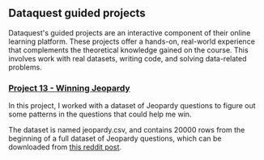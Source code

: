 ## Dataquest guided projects
Dataquest's guided projects are an interactive component of their online learning platform. These projects offer a hands-on, real-world experience that complements the theoretical knowledge gained on the course. This involves work with real datasets, writing code, and solving data-related problems.

### [Project 13 - Winning Jeopardy](https://github.com/rashad-malik/Dataquest-Projects/blob/main/Project%2013%3A%20Winning%20Jeopardy/Project_13.ipynb)
In this project, I worked with a dataset of Jeopardy questions to figure out some patterns in the questions that could help me win.

The dataset is named jeopardy.csv, and contains 20000 rows from the beginning of a full dataset of Jeopardy questions, which can be downloaded from [this reddit post](https://www.reddit.com/r/datasets/comments/1uyd0t/200000_jeopardy_questions_in_a_json_file/).

